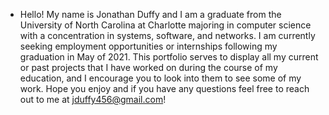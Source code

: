 - Hello! My name is Jonathan Duffy and I am
a graduate from the University of North Carolina at Charlotte
majoring in computer science with a concentration in
systems, software, and networks. I am currently seeking 
employment opportunities or internships following my
graduation in May of 2021. This portfolio serves to
display all my current or past projects that I have worked
on during the course of my education, and I encourage you
to look into them to see some of my work. Hope you enjoy
and if you have any questions feel free to reach out to me
at jduffy456@gmail.com!

